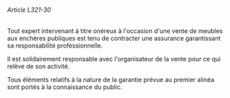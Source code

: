 ###### Article L321-30

Tout expert intervenant à titre onéreux à l'occasion d'une vente de meubles aux enchères publiques est tenu de contracter une assurance garantissant sa responsabilité professionnelle.

Il est solidairement responsable avec l'organisateur de la vente pour ce qui relève de son activité.

Tous éléments relatifs à la nature de la garantie prévue au premier alinéa sont portés à la connaissance du public.


